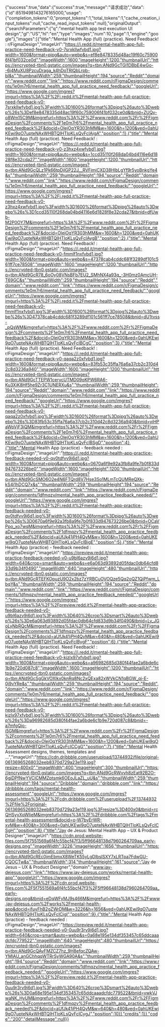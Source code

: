 {"success":true,"data":{"success":true,"message":"请求成功","data":{"id":8519498143276165000,"usage":{"completion_tokens":0,"prompt_tokens":1,"total_tokens":1,"cache_creation_input_tokens":null,"cache_read_input_tokens":null},"originalOutput":{"searchParameters":{"q":"mental health app test execution UI design","gl":"US","hl":"en","type":"images","num":10,"page":1,"engine":"google"},"images":[{"title":"Mental Health App (full) (practice). Need Feedback! : r/FigmaDesign","imageUrl":"https://i.redd.it/mental-health-app-full-practice-need-feedback-v0-7srxkllwfvbd1.jpg?width=1600&format=pjpg&auto=webp&s=ef8e8478335d48ac19f60c759006f41bf032ce0d","imageWidth":1600,"imageHeight":1200,"thumbnailUrl":"https://encrypted-tbn0.gstatic.com/images?q=tbn:ANd9GcTGl1DBbE4wGo--6j4MuXU8PzcuDraga_k4hDoTRlQbLrpb-bI&s","thumbnailWidth":259,"thumbnailHeight":194,"source":"Reddit","domain":"www.reddit.com","link":"https://www.reddit.com/r/FigmaDesign/comments/1e0m7r6/mental_health_app_full_practice_need_feedback/","googleUrl":"https://www.google.com/imgres?imgurl=https%3A%2F%2Fi.redd.it%2Fmental-health-app-full-practice-need-feedback-v0-7srxkllwfvbd1.jpg%3Fwidth%3D1600%26format%3Dpjpg%26auto%3Dwebp%26s%3Def8e8478335d48ac19f60c759006f41bf032ce0d&tbnid=ZUQy-o8Wm15C9M&imgrefurl=https%3A%2F%2Fwww.reddit.com%2Fr%2FFigmaDesign%2Fcomments%2F1e0m7r6%2Fmental_health_app_full_practice_need_feedback%2F&docid=OlejOqYR303hMM&w=1600&h=1200&ved=0ahUKEwi9qO7upteNAxWHBTQIHTloKLsQvFcIAigA","position":1},{"title":"Mental Health App (full) (practice). Need Feedback! : r/FigmaDesign","imageUrl":"https://i.redd.it/mental-health-app-full-practice-need-feedback-v0-z3hxz4xwfvbd1.jpg?width=1600&format=pjpg&auto=webp&s=1ccd35110f268da04bd4116e6d1828f8e32cda27","imageWidth":1600,"imageHeight":1200,"thumbnailUrl":"https://encrypted-tbn0.gstatic.com/images?q=tbn:ANd9GcQLz1Pk66tpDjlGP22J__RVFimjCXD38HlbLgYf9r5yoBnkgYe4&s","thumbnailWidth":259,"thumbnailHeight":194,"source":"Reddit","domain":"www.reddit.com","link":"https://www.reddit.com/r/FigmaDesign/comments/1e0m7r6/mental_health_app_full_practice_need_feedback/","googleUrl":"https://www.google.com/imgres?imgurl=https%3A%2F%2Fi.redd.it%2Fmental-health-app-full-practice-need-feedback-v0-z3hxz4xwfvbd1.jpg%3Fwidth%3D1600%26format%3Dpjpg%26auto%3Dwebp%26s%3D1ccd35110f268da04bd4116e6d1828f8e32cda27&tbnid=dfUwb-M2P0OY7M&imgrefurl=https%3A%2F%2Fwww.reddit.com%2Fr%2FFigmaDesign%2Fcomments%2F1e0m7r6%2Fmental_health_app_full_practice_need_feedback%2F&docid=OlejOqYR303hMM&w=1600&h=1200&ved=0ahUKEwi9qO7upteNAxWHBTQIHTloKLsQvFcIAygB","position":2},{"title":"Mental Health App (full) (practice). Need Feedback! : r/FigmaDesign","imageUrl":"https://i.redd.it/mental-health-app-full-practice-need-feedback-v0-fmmlf1nxfvbd1.jpg?width=1600&format=pjpg&auto=webp&s=47378cab4cddc681f3289df101c561ff7ce78508","imageWidth":1600,"imageHeight":1200,"thumbnailUrl":"https://encrypted-tbn0.gstatic.com/images?q=tbn:ANd9GcR78_6oOy08VNsBFb7EU2_SMhNX4a93q_-3H0mz0AmcUH-T69GC&s","thumbnailWidth":259,"thumbnailHeight":194,"source":"Reddit","domain":"www.reddit.com","link":"https://www.reddit.com/r/FigmaDesign/comments/1e0m7r6/mental_health_app_full_practice_need_feedback/","googleUrl":"https://www.google.com/imgres?imgurl=https%3A%2F%2Fi.redd.it%2Fmental-health-app-full-practice-need-feedback-v0-fmmlf1nxfvbd1.jpg%3Fwidth%3D1600%26format%3Dpjpg%26auto%3Dwebp%26s%3D47378cab4cddc681f3289df101c561ff7ce78508&tbnid=dU1tvss-_pQsWM&imgrefurl=https%3A%2F%2Fwww.reddit.com%2Fr%2FFigmaDesign%2Fcomments%2F1e0m7r6%2Fmental_health_app_full_practice_need_feedback%2F&docid=OlejOqYR303hMM&w=1600&h=1200&ved=0ahUKEwi9qO7upteNAxWHBTQIHTloKLsQvFcIBCgC","position":3},{"title":"Mental Health App (full) (practice). Need Feedback! : r/FigmaDesign","imageUrl":"https://i.redd.it/mental-health-app-full-practice-need-feedback-v0-qaqa2z0xfvbd1.jpg?width=1600&format=pjpg&auto=webp&s=83fb53c35ffa76a6a37cb2c310d42c8d3236a940","imageWidth":1600,"imageHeight":1200,"thumbnailUrl":"https://encrypted-tbn0.gstatic.com/images?q=tbn:ANd9GcTTEPW1cerycUTMD09oKPW6RA6-Ku3XiK8Hf5he9Zr3C1UNERXu&s","thumbnailWidth":259,"thumbnailHeight":194,"source":"Reddit","domain":"www.reddit.com","link":"https://www.reddit.com/r/FigmaDesign/comments/1e0m7r6/mental_health_app_full_practice_need_feedback/","googleUrl":"https://www.google.com/imgres?imgurl=https%3A%2F%2Fi.redd.it%2Fmental-health-app-full-practice-need-feedback-v0-qaqa2z0xfvbd1.jpg%3Fwidth%3D1600%26format%3Dpjpg%26auto%3Dwebp%26s%3D83fb53c35ffa76a6a37cb2c310d42c8d3236a940&tbnid=yiHPaWpVjF3iQM&imgrefurl=https%3A%2F%2Fwww.reddit.com%2Fr%2FFigmaDesign%2Fcomments%2F1e0m7r6%2Fmental_health_app_full_practice_need_feedback%2F&docid=OlejOqYR303hMM&w=1600&h=1200&ved=0ahUKEwi9qO7upteNAxWHBTQIHTloKLsQvFcIBSgD","position":4},{"title":"Mental Health App (practice) - feedback needed : r/FigmaDesign","imageUrl":"https://i.redd.it/mental-health-app-practice-feedback-needed-v0-qv0tdfvv9i6d1.jpg?width=1600&format=pjpg&auto=webp&s=0670a6f9e92a3fb8a9fe7b0f833d947673226be0","imageWidth":1600,"imageHeight":1200,"thumbnailUrl":"https://encrypted-tbn0.gstatic.com/images?q=tbn:ANd9GcSMO6O2e4N6FTQrd8V7Hse3So1MLmTcQUMReQXk-kS4i1hDCQ7x&s","thumbnailWidth":259,"thumbnailHeight":194,"source":"Reddit","domain":"www.reddit.com","link":"https://www.reddit.com/r/FigmaDesign/comments/1dfmqzv/mental_health_app_practice_feedback_needed/","googleUrl":"https://www.google.com/imgres?imgurl=https%3A%2F%2Fi.redd.it%2Fmental-health-app-practice-feedback-needed-v0-qv0tdfvv9i6d1.jpg%3Fwidth%3D1600%26format%3Dpjpg%26auto%3Dwebp%26s%3D0670a6f9e92a3fb8a9fe7b0f833d947673226be0&tbnid=OCaVPpo_xo7wqM&imgrefurl=https%3A%2F%2Fwww.reddit.com%2Fr%2FFigmaDesign%2Fcomments%2F1dfmqzv%2Fmental_health_app_practice_feedback_needed%2F&docid=aUfJk41jPH4QyM&w=1600&h=1200&ved=0ahUKEwi9qO7upteNAxWHBTQIHTloKLsQvFcIBigE","position":5},{"title":"Mental Health App (practice) - feedback needed : r/FigmaDesign","imageUrl":"https://preview.redd.it/mental-health-app-practice-feedback-needed-v0-u9bl6azv9i6d1.jpg?width=640&crop=smart&auto=webp&s=e6a063d93892d05fdac0db64cfd833d9b34f0490","imageWidth":640,"imageHeight":480,"thumbnailUrl":"https://encrypted-tbn0.gstatic.com/images?q=tbn:ANd9GcRTEFKOpuzU9O2x2bz7zYRBCuOVOQze5Qq2oQZ1QiPfwm_LbqY&s","thumbnailWidth":259,"thumbnailHeight":194,"source":"Reddit","domain":"www.reddit.com","link":"https://www.reddit.com/r/FigmaDesign/comments/1dfmqzv/mental_health_app_practice_feedback_needed/","googleUrl":"https://www.google.com/imgres?imgurl=https%3A%2F%2Fpreview.redd.it%2Fmental-health-app-practice-feedback-needed-v0-u9bl6azv9i6d1.jpg%3Fwidth%3D640%26crop%3Dsmart%26auto%3Dwebp%26s%3De6a063d93892d05fdac0db64cfd833d9b34f0490&tbnid=Ly_JGoLyNbRQcM&imgrefurl=https%3A%2F%2Fwww.reddit.com%2Fr%2FFigmaDesign%2Fcomments%2F1dfmqzv%2Fmental_health_app_practice_feedback_needed%2F&docid=aUfJk41jPH4QyM&w=640&h=480&ved=0ahUKEwi9qO7upteNAxWHBTQIHTloKLsQvFcIBygF","position":6},{"title":"Mental Health App (full) (practice). Need Feedback! : r/FigmaDesign","imageUrl":"https://i.redd.it/mental-health-app-full-practice-need-feedback-v0-kjzlx97xfvbd1.jpg?width=1600&format=pjpg&auto=webp&s=a96982685d380f44fae2a6bde6c1b9e720d087c8","imageWidth":1600,"imageHeight":1200,"thumbnailUrl":"https://encrypted-tbn0.gstatic.com/images?q=tbn:ANd9GcSgGkVOXlkx0knRq8Nc2xQExa82xWVkCN1qBGW_qj-E-0j9vYRe&s","thumbnailWidth":259,"thumbnailHeight":194,"source":"Reddit","domain":"www.reddit.com","link":"https://www.reddit.com/r/FigmaDesign/comments/1e0m7r6/mental_health_app_full_practice_need_feedback/","googleUrl":"https://www.google.com/imgres?imgurl=https%3A%2F%2Fi.redd.it%2Fmental-health-app-full-practice-need-feedback-v0-kjzlx97xfvbd1.jpg%3Fwidth%3D1600%26format%3Dpjpg%26auto%3Dwebp%26s%3Da96982685d380f44fae2a6bde6c1b9e720d087c8&tbnid=-a7mfgQjo-i5GM&imgrefurl=https%3A%2F%2Fwww.reddit.com%2Fr%2FFigmaDesign%2Fcomments%2F1e0m7r6%2Fmental_health_app_full_practice_need_feedback%2F&docid=OlejOqYR303hMM&w=1600&h=1200&ved=0ahUKEwi9qO7upteNAxWHBTQIHTloKLsQvFcICCgG","position":7},{"title":"Mental Health Assessment designs, themes, templates and ...","imageUrl":"https://cdn.dribbble.com/userupload/13744932/file/original-06136965268032eeb8370d729a23e119.jpg?resize=400x0","imageWidth":400,"imageHeight":300,"thumbnailUrl":"https://encrypted-tbn0.gstatic.com/images?q=tbn:ANd9GcRWvvh8zEat92B2O-6giDPfNwYVClCMMZptsmk6OEoJLaZL_uU&s","thumbnailWidth":259,"thumbnailHeight":194,"source":"Dribbble","domain":"dribbble.com","link":"https://dribbble.com/tags/mental-health-assessment","googleUrl":"https://www.google.com/imgres?imgurl=https%3A%2F%2Fcdn.dribbble.com%2Fuserupload%2F13744932%2Ffile%2Foriginal-06136965268032eeb8370d729a23e119.jpg%3Fresize%3D400x0&tbnid=rcQHSyyXpWIieM&imgrefurl=https%3A%2F%2Fdribbble.com%2Ftags%2Fmental-health-assessment&docid=o-W7bvErWR-xvM&w=400&h=300&ved=0ahUKEwi9qO7upteNAxWHBTQIHTloKLsQvFcICSgH","position":8},{"title":"Jay de Jesus: Mental Health App – UX & Product Designer","imageUrl":"https://cdn.prod.website-files.com/5f7551569a6f4fc55bcf47f3/5ff96648138d7960264709aa_early-designs.png","imageWidth":3226,"imageHeight":1656,"thumbnailUrl":"https://encrypted-tbn0.gstatic.com/images?q=tbn:ANd9GcREc0jmEbmxX8WeTK55yLgDlbsISXY7xLRTpa7FdwGU-CQOCTw&s","thumbnailWidth":314,"thumbnailHeight":161,"source":"Jay de Jesus – UX & Product Designer","domain":"www.jay-dejesus.com","link":"https://www.jay-dejesus.com/works/mental-health-app","googleUrl":"https://www.google.com/imgres?imgurl=https%3A%2F%2Fcdn.prod.website-files.com%2F5f7551569a6f4fc55bcf47f3%2F5ff96648138d7960264709aa_early-designs.png&tbnid=eDqWFyMJ9s466M&imgrefurl=https%3A%2F%2Fwww.jay-dejesus.com%2Fworks%2Fmental-health-app&docid=ifuyFhB2gZWrDM&w=3226&h=1656&ved=0ahUKEwi9qO7upteNAxWHBTQIHTloKLsQvFcICigI","position":9},{"title":"Mental Health App (practice) - feedback needed : r/FigmaDesign","imageUrl":"https://preview.redd.it/mental-health-app-practice-feedback-needed-v0-0uu9r3rv9i6d1.jpg?width=640&crop=smart&auto=webp&s=0a68e195e134df353457c65ddcaaadcfdc779522","imageWidth":640,"imageHeight":480,"thumbnailUrl":"https://encrypted-tbn0.gstatic.com/images?q=tbn:ANd9GcQAvFMZCZ7hz_9H8efqcZQAw-YMlAU_anGChhqqWTRrSyWGA90A&s","thumbnailWidth":259,"thumbnailHeight":194,"source":"Reddit","domain":"www.reddit.com","link":"https://www.reddit.com/r/FigmaDesign/comments/1dfmqzv/mental_health_app_practice_feedback_needed/","googleUrl":"https://www.google.com/imgres?imgurl=https%3A%2F%2Fpreview.redd.it%2Fmental-health-app-practice-feedback-needed-v0-0uu9r3rv9i6d1.jpg%3Fwidth%3D640%26crop%3Dsmart%26auto%3Dwebp%26s%3D0a68e195e134df353457c65ddcaaadcfdc779522&tbnid=ywkVJwaNK_HyUM&imgrefurl=https%3A%2F%2Fwww.reddit.com%2Fr%2FFigmaDesign%2Fcomments%2F1dfmqzv%2Fmental_health_app_practice_feedback_needed%2F&docid=aUfJk41jPH4QyM&w=640&h=480&ved=0ahUKEwi9qO7upteNAxWHBTQIHTloKLsQvFcICygJ","position":10}],"credits":1}},"code":"200","detailMessage":null}}